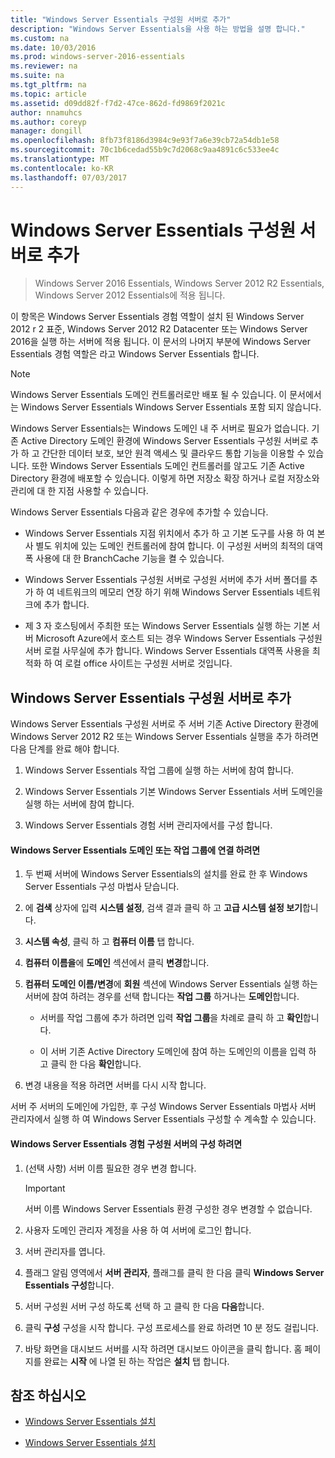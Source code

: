```yaml
---
title: "Windows Server Essentials 구성원 서버로 추가"
description: "Windows Server Essentials을 사용 하는 방법을 설명 합니다."
ms.custom: na
ms.date: 10/03/2016
ms.prod: windows-server-2016-essentials
ms.reviewer: na
ms.suite: na
ms.tgt_pltfrm: na
ms.topic: article
ms.assetid: d09dd82f-f7d2-47ce-862d-fd9869f2021c
author: nnamuhcs
ms.author: coreyp
manager: dongill
ms.openlocfilehash: 8fb73f8186d3984c9e93f7a6e39cb72a54db1e58
ms.sourcegitcommit: 70c1b6cedad55b9c7d2068c9aa4891c6c533ee4c
ms.translationtype: MT
ms.contentlocale: ko-KR
ms.lasthandoff: 07/03/2017
---
```

# <a name="add-windows-server-essentials-as-a-member-server"></a>Windows Server Essentials 구성원 서버로 추가

>Windows Server 2016 Essentials, Windows Server 2012 R2 Essentials, Windows Server 2012 Essentials에 적용 됩니다.

이 항목은 Windows Server Essentials 경험 역할이 설치 된 Windows Server 2012 r 2 표준, Windows Server 2012 R2 Datacenter 또는 Windows Server 2016을 실행 하는 서버에 적용 됩니다. 이 문서의 나머지 부분에 Windows Server Essentials 경험 역할은 라고 Windows Server Essentials 합니다.  
  
> [!NOTE]
>   Windows Server Essentials 도메인 컨트롤러로만 배포 될 수 있습니다. 이 문서에서는 Windows Server Essentials Windows Server Essentials 포함 되지 않습니다.  
  
 Windows Server Essentials는 Windows 도메인 내 주 서버로 필요가 없습니다. 기존 Active Directory 도메인 환경에 Windows Server Essentials 구성원 서버로 추가 하 고 간단한 데이터 보호, 보안 원격 액세스 및 클라우드 통합 기능을 이용할 수 있습니다. 또한 Windows Server Essentials 도메인 컨트롤러를 않고도 기존 Active Directory 환경에 배포할 수 있습니다. 이렇게 하면 저장소 확장 하거나 로컬 저장소와 관리에 대 한 지점 사용할 수 있습니다.  
  
 Windows Server Essentials 다음과 같은 경우에 추가할 수 있습니다.  
  
-   Windows Server Essentials 지점 위치에서 추가 하 고 기본 도구를 사용 하 여 본사 별도 위치에 있는 도메인 컨트롤러에 참여 합니다. 이 구성원 서버의 최적의 대역폭 사용에 대 한 BranchCache 기능을 켤 수 있습니다.  
  
-   Windows Server Essentials 구성원 서버로 구성원 서버에 추가 서버 폴더를 추가 하 여 네트워크의 메모리 연장 하기 위해 Windows Server Essentials 네트워크에 추가 합니다.  
  
-   제 3 자 호스팅에서 주최한 또는 Windows Server Essentials 실행 하는 기본 서버 Microsoft Azure에서 호스트 되는 경우 Windows Server Essentials 구성원 서버 로컬 사무실에 추가 합니다. Windows Server Essentials 대역폭 사용을 최적화 하 여 로컬 office 사이트는 구성원 서버로 것입니다.  
  
## <a name="adding-windows-server-essentials-as-a-member-server"></a>Windows Server Essentials 구성원 서버로 추가  
 Windows Server Essentials 구성원 서버로 주 서버 기존 Active Directory 환경에 Windows Server 2012 R2 또는 Windows Server Essentials 실행을 추가 하려면 다음 단계를 완료 해야 합니다.  
  
1.  Windows Server Essentials 작업 그룹에 실행 하는 서버에 참여 합니다.  
  
2.  Windows Server Essentials 기본 Windows Server Essentials 서버 도메인을 실행 하는 서버에 참여 합니다.  
  
3.  Windows Server Essentials 경험 서버 관리자에서를 구성 합니다.  
  
#### <a name="to-join-windows-server-essentials-to-a-workgroup-or-domain"></a>Windows Server Essentials 도메인 또는 작업 그룹에 연결 하려면  
  
1.  두 번째 서버에 Windows Server Essentials의 설치를 완료 한 후 Windows Server Essentials 구성 마법사 닫습니다.  
  
2.  에 **검색** 상자에 입력 **시스템 설정**, 검색 결과 클릭 하 고 **고급 시스템 설정 보기**합니다.  
  
3.  **시스템 속성**, 클릭 하 고 **컴퓨터 이름** 탭 합니다.  
  
4.  **컴퓨터 이름을**에 **도메인** 섹션에서 클릭 **변경**합니다.  
  
5.  **컴퓨터 도메인 이름/변경**에 **회원** 섹션에 Windows Server Essentials 실행 하는 서버에 참여 하려는 경우를 선택 합니다는 **작업 그룹** 하거나는 **도메인**합니다.  
  
    -   서버를 작업 그룹에 추가 하려면 입력 **작업 그룹**을 차례로 클릭 하 고 **확인**합니다.  
  
    -   이 서버 기존 Active Directory 도메인에 참여 하는 도메인의 이름을 입력 하 고 클릭 한 다음 **확인**합니다.  
  
6.  변경 내용을 적용 하려면 서버를 다시 시작 합니다.  
  
 서버 주 서버의 도메인에 가입한, 후 구성 Windows Server Essentials 마법사 서버 관리자에서 실행 하 여 Windows Server Essentials 구성할 수 계속할 수 있습니다.  
  
#### <a name="to-configure-windows-server-essentials-experience-on-a-member-server"></a>Windows Server Essentials 경험 구성원 서버의 구성 하려면  
  
1.  (선택 사항) 서버 이름 필요한 경우 변경 합니다.  
  
    > [!IMPORTANT]
    >  서버 이름 Windows Server Essentials 환경 구성한 경우 변경할 수 없습니다.  
  
2.  사용자 도메인 관리자 계정을 사용 하 여 서버에 로그인 합니다.  
  
3.  서버 관리자를 엽니다.  
  
4.  플래그 알림 영역에서 **서버 관리자**, 플래그를 클릭 한 다음 클릭 **Windows Server Essentials 구성**합니다.  
  
5.  서버 구성원 서버 구성 하도록 선택 하 고 클릭 한 다음 **다음**합니다.  
  
6.  클릭 **구성** 구성을 시작 합니다. 구성 프로세스를 완료 하려면 10 분 정도 걸립니다.  
  
7.  바탕 화면을 대시보드 서버를 시작 하려면 대시보드 아이콘을 클릭 합니다. 홈 페이지를 완료는 **시작** 에 나열 된 하는 작업은 **설치** 탭 합니다.  
  
## <a name="see-also"></a>참조 하십시오  
  

-   [Windows Server Essentials 설치](Install-Windows-Server-Essentials.md)

-   [Windows Server Essentials 설치](../install/Install-Windows-Server-Essentials.md)

